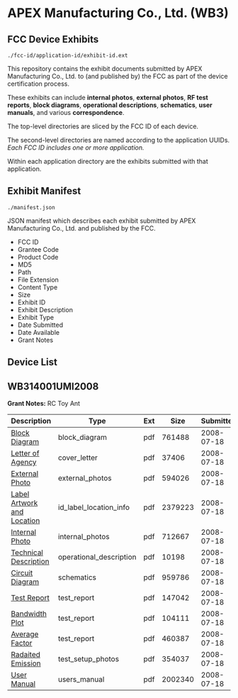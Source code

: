 # APEX Manufacturing Co., Ltd. (WB3)
## FCC Device Exhibits

```
./fcc-id/application-id/exhibit-id.ext
```

This repository contains the exhibit documents submitted by APEX Manufacturing Co., Ltd. to (and published by) the FCC as part of the device certification process.

These exhibits can include **internal photos**, **external photos**, **RF test reports**, **block diagrams**, **operational descriptions**, **schematics**, **user manuals**, and various **correspondence**.

The top-level directories are sliced by the FCC ID of each device.

The second-level directories are named according to the application UUIDs. *Each FCC ID includes one or more application.*

Within each application directory are the exhibits submitted with that application. 

## Exhibit Manifest

```
./manifest.json
```

JSON manifest which describes each exhibit submitted by APEX Manufacturing Co., Ltd. and published by the FCC.

- FCC ID
- Grantee Code
- Product Code
- MD5
- Path
- File Extension
- Content Type
- Size
- Exhibit ID
- Exhibit Description
- Exhibit Type
- Date Submitted
- Date Available
- Grant Notes

## Device List
## WB314001UMI2008
**Grant Notes:** RC Toy Ant

| Description | Type | Ext | Size | Submitted | Available |
| ----------- | ---- | --- | ---- | --------- | --------- |
| [Block Diagram](WB314001UMI2008/a84bf70f2e7a3f84505a18cb90efaab6/972789.pdf) | block_diagram | pdf | 761488 | 2008-07-18 | 2008-07-18 |
| [Letter of Agency](WB314001UMI2008/a84bf70f2e7a3f84505a18cb90efaab6/972783.pdf) | cover_letter | pdf | 37406 | 2008-07-18 | 2008-07-18 |
| [External Photo](WB314001UMI2008/a84bf70f2e7a3f84505a18cb90efaab6/972787.pdf) | external_photos | pdf | 594026 | 2008-07-18 | 2008-07-18 |
| [Label Artwork and Location](WB314001UMI2008/a84bf70f2e7a3f84505a18cb90efaab6/972791.pdf) | id_label_location_info | pdf | 2379223 | 2008-07-18 | 2008-07-18 |
| [Internal Photo](WB314001UMI2008/a84bf70f2e7a3f84505a18cb90efaab6/972788.pdf) | internal_photos | pdf | 712667 | 2008-07-18 | 2008-07-18 |
| [Technical Description](WB314001UMI2008/a84bf70f2e7a3f84505a18cb90efaab6/972784.pdf) | operational_description | pdf | 10198 | 2008-07-18 | 2008-07-18 |
| [Circuit Diagram](WB314001UMI2008/a84bf70f2e7a3f84505a18cb90efaab6/972790.pdf) | schematics | pdf | 959786 | 2008-07-18 | 2008-07-18 |
| [Test Report](WB314001UMI2008/a84bf70f2e7a3f84505a18cb90efaab6/972782.pdf) | test_report | pdf | 147042 | 2008-07-18 | 2008-07-18 |
| [Bandwidth Plot](WB314001UMI2008/a84bf70f2e7a3f84505a18cb90efaab6/972786.pdf) | test_report | pdf | 104111 | 2008-07-18 | 2008-07-18 |
| [Average Factor](WB314001UMI2008/a84bf70f2e7a3f84505a18cb90efaab6/972793.pdf) | test_report | pdf | 460387 | 2008-07-18 | 2008-07-18 |
| [Radaited Emission](WB314001UMI2008/a84bf70f2e7a3f84505a18cb90efaab6/972785.pdf) | test_setup_photos | pdf | 354037 | 2008-07-18 | 2008-07-18 |
| [User Manual](WB314001UMI2008/a84bf70f2e7a3f84505a18cb90efaab6/972792.pdf) | users_manual | pdf | 2002340 | 2008-07-18 | 2008-07-18 |
